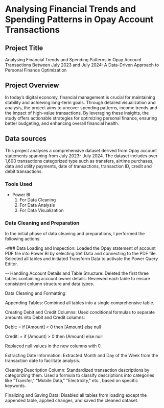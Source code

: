# Analysing Financial Trends and Spending Patterns in Opay Account Transactions

## Project Title 

Analysing Financial Trends and Spending Patterns in Opay Account Transactions Between July 2023 and July 2024: A Data-Driven Approach to Personal Finance Optimization

## Project Overview 

In today’s digital economy, financial management is crucial for maintaining stability and achieving long-term goals. Through detailed visualization and analysis, the project aims to uncover spending patterns, income trends and the impact of high-value transactions. By leveraging these insights, the study offers actionable strategies for optimizing personal finance, ensuring better budgeting, and enhancing overall financial health.

## Data sources

This project analyses a comprehensive dataset derived from Opay account statements spanning from July 2023- July 2024. The dataset includes over 1,600 transactions categorized type such as transfers, airtime purchases, data and utility payments, date of transactions, transaction ID, credit and debit transactions.

### Tools Used
- Power BI 
   1. For Data Cleaning 
   2. For Data Analysis 
   3. For Data Visualization 

### Data Cleaning and Preparation

In the initial phase of data cleaning and preparations, I performed the following actions:

-### Data Loading and Inspection: Loaded the Opay statement of account PDF file into Power BI by selecting Get Data and connecting to the PDF file. Selected all tables and initiated Transform Data to activate the Power Query Editor.

-- Handling Account Details and Table Structure: Deleted the first three tables containing account owner details. Reviewed each table to ensure consistent column structure and data types.

Data Cleaning and Formatting:

Appending Tables: Combined all tables into a single comprehensive table.

Creating Debit and Credit Columns: Used conditional formulas to separate amounts into Debit and Credit columns:

Debit: = if [Amount] < 0 then [Amount] else null

Credit: = if [Amount] > 0 then [Amount] else null


Replaced null values in the new columns with 0.

Extracting Date Information: Extracted Month and Day of the Week from the transaction date to facilitate analysis.

Cleaning Description Column: Standardized transaction descriptions by categorizing them. Used a formula to classify descriptions into categories like "Transfer," "Mobile Data," "Electricity," etc., based on specific keywords.


Finalizing and Saving Data: Disabled all tables from loading except the appended table, applied changes, and saved the cleaned dataset.
